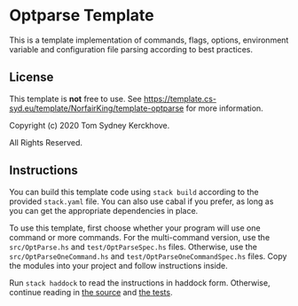 # Optparse Template

This is a template implementation of commands, flags, options, environment variable and configuration file parsing according to best practices.

## License

This template is **not** free to use.
See https://template.cs-syd.eu/template/NorfairKing/template-optparse for more information.

Copyright (c) 2020 Tom Sydney Kerckhove.

All Rights Reserved.

## Instructions

You can build this template code using `stack build` according to the provided `stack.yaml` file.
You can also use cabal if you prefer, as long as you can get the appropriate dependencies in place.

To use this template, first choose whether your program will use one command or more commands.
For the multi-command version, use the `src/OptParse.hs` and `test/OptParseSpec.hs` files.
Otherwise, use the `src/OptParseOneCommand.hs` and `test/OptParseOneCommandSpec.hs` files.
Copy the modules into your project and follow instructions inside.

Run `stack haddock` to read the instructions in haddock form.
Otherwise, continue reading in [the source](src/OptParse.hs) and [the tests](test/OptParseSpec.hs).
